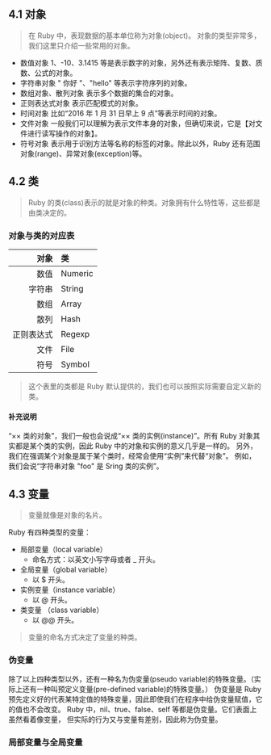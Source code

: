 ## 4.1 对象
> 在 Ruby 中，表现数据的基本单位称为对象(object)。 对象的类型非常多，我们这里只介绍一些常用的对象。

- 数值对象
    1、-10、3.1415 等是表示数字的对象，另外还有表示矩阵、复数、质数、公式的对象。
- 字符串对象
    " 你好 "、"hello" 等表示字符序列的对象。 
- 数组对象、散列对象
    表示多个数据的集合的对象。
- 正则表达式对象
    表示匹配模式的对象。
- 时间对象
    比如“2016 年 1 月 31 日早上 9 点”等表示时间的对象。
- 文件对象
    一般我们可以理解为表示文件本身的对象，但确切来说，它是【对文件进行读写操作的对象】。
- 符号对象
    表示用于识别方法等名称的标签的对象。除此以外，Ruby 还有范围对象(range)、异常对象(exception)等。

## 4.2 类
> Ruby 的类(class)表示的就是对象的种类。对象拥有什么特性等，这些都是由类决定的。

### 对象与类的对应表
|对象|类|
-:|:-
数值|Numeric
字符串|String
数组|Array
散列|Hash
正则表达式|Regexp
文件|File
符号|Symbol
> 这个表里的类都是 Ruby 默认提供的，我们也可以按照实际需要自定义新的类。

#### 补充说明
“×× 类的对象”，我们一般也会说成“×× 类的实例(instance)”。所有 Ruby 对象其实都是某个类的实例，因此 Ruby 中的对象和实例的意义几乎是一样的。 
另外，我们在强调某个对象是属于某个类时，经常会使用“实例”来代替“对象”。
例如，我们会说“字符串对象 "foo" 是 Sring 类的实例”。

## 4.3 变量
> 变量就像是对象的名片。

Ruby 有四种类型的变量：
- 局部变量（local variable）
    + 命名方式：以英文小写字母或者 _ 开头。
- 全局变量（global variable）
    + 以 $ 开头。
- 实例变量（instance variable）
    + 以 @ 开头。
- 类变量  （class variable）
    + 以 @@ 开头。
> 变量的命名方式决定了变量的种类。

### 伪变量
除了以上四种类型以外，还有一种名为伪变量(pseudo variable)的特殊变量。（实际上还有一种叫预定义变量(pre-defined variable)的特殊变量。）
伪变量是 Ruby 预先定义好的代表某特定值的特殊变量，因此即使我们在程序中给伪变量赋值，它的值也不会改变。
Ruby 中，nil、true、false、self 等都是伪变量。它们表面上虽然看着像变量， 但实际的行为又与变量有差别，因此称为伪变量。

### 局部变量与全局变量
